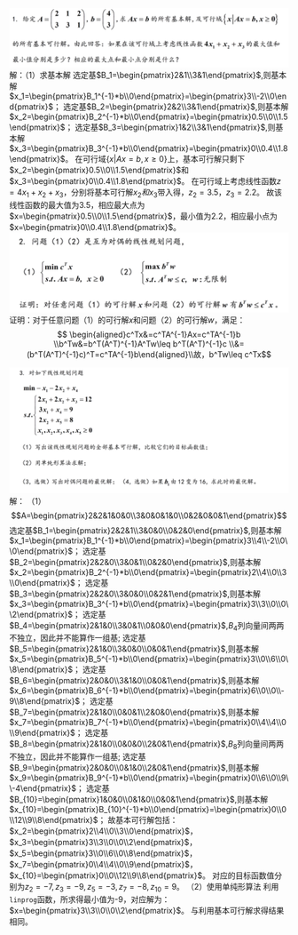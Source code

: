 ![](image/2021-04-28-01-06-50.png)
解：（1）求基本解
选定基$B_1=\begin{pmatrix}2&1\\3&1\end{pmatrix}$,则基本解$x_1=\begin{pmatrix}B_1^{-1}*b\\0\end{pmatrix}=\begin{pmatrix}3\\-2\\0\end{pmatrix}$；
选定基$B_2=\begin{pmatrix}2&2\\3&1\end{pmatrix}$,则基本解$x_2=\begin{pmatrix}B_2^{-1}*b\\0\end{pmatrix}=\begin{pmatrix}0.5\\0\\1.5\end{pmatrix}$；
选定基$B_3=\begin{pmatrix}1&2\\3&1\end{pmatrix}$,则基本解$x_3=\begin{pmatrix}B_3^{-1}*b\\0\end{pmatrix}=\begin{pmatrix}0\\0.4\\1.8\end{pmatrix}$。
在可行域$\{x|Ax=b,x\geq 0\}$上，基本可行解只剩下$x_2=\begin{pmatrix}0.5\\0\\1.5\end{pmatrix}$和$x_3=\begin{pmatrix}0\\0.4\\1.8\end{pmatrix}$。
在可行域上考虑线性函数$z=4x_1+x_2+x_3$，分别将基本可行解$x_2和x_3$带入得，$z_2=3.5$，$z_3=2.2$。
故该线性函数的最大值为3.5，相应最大点为$x=\begin{pmatrix}0.5\\0\\1.5\end{pmatrix}$，最小值为2.2，相应最小点为$x=\begin{pmatrix}0\\0.4\\1.8\end{pmatrix}$。
![](image/2021-04-28-01-39-40.png)
证明：对于任意问题（1）的可行解$x$和问题（2）的可行解$w$，满足：
$$
\begin{aligned}c^Tx&=c^TA^{-1}Ax=c^TA^{-1}b
\\b^Tw&=b^T(A^T)^{-1}A^Tw\leq b^T(A^T)^{-1}c
\\&=(b^T(A^T)^{-1}c)^T=c^TA^{-1}b\end{aligned}\\故，b^Tw\leq c^Tx$$

![](image/2021-04-28-01-53-22.png)
解：
（1）$$A=\begin{pmatrix}2&2&1&0&0\\3&0&0&1&0\\0&2&0&0&1\end{pmatrix}$$
选定基$B_1=\begin{pmatrix}2&2&1\\3&0&0\\0&2&0\end{pmatrix}$,则基本解$x_1=\begin{pmatrix}B_1^{-1}*b\\0\end{pmatrix}=\begin{pmatrix}3\\4\\-2\\0\\0\end{pmatrix}$；
选定基$B_2=\begin{pmatrix}2&2&0\\3&0&1\\0&2&0\end{pmatrix}$,则基本解$x_2=\begin{pmatrix}B_2^{-1}*b\\0\end{pmatrix}=\begin{pmatrix}2\\4\\0\\3\\0\end{pmatrix}$；
选定基$B_3=\begin{pmatrix}2&2&0\\3&0&0\\0&2&1\end{pmatrix}$,则基本解$x_3=\begin{pmatrix}B_3^{-1}*b\\0\end{pmatrix}=\begin{pmatrix}3\\3\\0\\0\\2\end{pmatrix}$；
选定基$B_4=\begin{pmatrix}2&1&0\\3&0&1\\0&0&0\end{pmatrix}$,$B_4$列向量间两两不独立，因此并不能算作一组基;
选定基$B_5=\begin{pmatrix}2&1&0\\3&0&0\\0&0&1\end{pmatrix}$,则基本解$x_5=\begin{pmatrix}B_5^{-1}*b\\0\end{pmatrix}=\begin{pmatrix}3\\0\\6\\0\\8\end{pmatrix}$；
选定基$B_6=\begin{pmatrix}2&0&0\\3&1&0\\0&0&1\end{pmatrix}$,则基本解$x_6=\begin{pmatrix}B_6^{-1}*b\\0\end{pmatrix}=\begin{pmatrix}6\\0\\0\\-9\\8\end{pmatrix}$；
选定基$B_7=\begin{pmatrix}2&1&0\\0&0&1\\2&0&0\end{pmatrix}$,则基本解$x_7=\begin{pmatrix}B_7^{-1}*b\\0\end{pmatrix}=\begin{pmatrix}0\\4\\4\\0\\9\end{pmatrix}$；
选定基$B_8=\begin{pmatrix}2&1&0\\0&0&0\\2&0&1\end{pmatrix}$,$B_8$列向量间两两不独立，因此并不能算作一组基;
选定基$B_9=\begin{pmatrix}2&0&0\\0&1&0\\2&0&1\end{pmatrix}$,则基本解$x_9=\begin{pmatrix}B_9^{-1}*b\\0\end{pmatrix}=\begin{pmatrix}0\\6\\0\\9\\-4\end{pmatrix}$；
选定基$B_{10}=\begin{pmatrix}1&0&0\\0&1&0\\0&0&1\end{pmatrix}$,则基本解$x_{10}=\begin{pmatrix}B_{10}^{-1}*b\\0\end{pmatrix}=\begin{pmatrix}0\\0\\12\\9\\8\end{pmatrix}$；
故基本可行解包括：
$x_2=\begin{pmatrix}2\\4\\0\\3\\0\end{pmatrix}$，$x_3=\begin{pmatrix}3\\3\\0\\0\\2\end{pmatrix}$，$x_5=\begin{pmatrix}3\\0\\6\\0\\8\end{pmatrix}$，
$x_7=\begin{pmatrix}0\\4\\4\\0\\9\end{pmatrix}$，
$x_{10}=\begin{pmatrix}0\\0\\12\\9\\8\end{pmatrix}$。
对应的目标函数值分别为$z_2=-7,z_3=-9,z_5=-3,z_7=-8,z_{10}=9$。
（2）使用单纯形算法
利用`linprog`函数，所求得最小值为-9，对应解为：$x=\begin{pmatrix}3\\3\\0\\0\\2\end{pmatrix}$。
与利用基本可行解求得结果相同。
